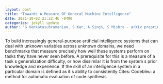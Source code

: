 ```yaml
--- 
layout: post 
title: "Towards A Measure Of General Machine Intelligence" 
date: 2021-10-02 23:22:46 -0400 
categories: jekyll update 
author: "G Venkatasubramanian, S Kar, A Singh, S Mishra - arXiv preprint arXiv , 2021" 
--- 
```

To build increasingly general-purpose artificial intelligence systems that can deal with unknown variables across unknown domains, we need benchmarks that measure precisely how well these systems perform on tasks they have never seen before. A prerequisite for this is a measure of a task s generalization difficulty, or how dissimilar it is from the system s prior knowledge and experience. If the skill of an intelligence system in a particular domain is defined as it s ability to consistently Cites: Codebleu: a method for automatic evaluation of code synthesis